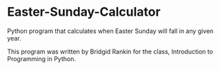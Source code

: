# Easter-Sunday-Calculator
Python program that calculates when Easter Sunday will fall in any given year.

This program was written by Bridgid Rankin for the class, Introduction to Programming in Python.
